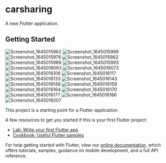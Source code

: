 # carsharing

A new Flutter application.

## Getting Started
![Screenshot_1645015962](https://user-images.githubusercontent.com/72551841/154850448-2d12a2c8-3a94-4b71-acf5-f952430f1fb3.png)
![Screenshot_1645015969](https://user-images.githubusercontent.com/72551841/154850463-dd051885-e1cc-4cca-8372-b61f4555ce7c.png)
![Screenshot_1645015978](https://user-images.githubusercontent.com/72551841/154850480-257b0aeb-2404-47d1-82d3-11c2a1618515.png)
![Screenshot_1645015982](https://user-images.githubusercontent.com/72551841/154850494-8dd99306-cbf0-4e7e-bc1c-ea5319cd64df.png)
![Screenshot_1645015989](https://user-images.githubusercontent.com/72551841/154850507-a3b25aaf-f55d-4faf-93fc-18fd576aae4a.png)
![Screenshot_1645015993](https://user-images.githubusercontent.com/72551841/154850524-3b6316b0-0a20-4dac-aed6-c220355fab2e.png)
![Screenshot_1645016063](https://user-images.githubusercontent.com/72551841/154850530-dbe7de90-8284-40b9-b16f-443cbc7a6dc2.png)
![Screenshot_1645016073](https://user-images.githubusercontent.com/72551841/154850533-11b64617-3d02-4648-9128-c9c45ea40b54.png)
![Screenshot_1645016106](https://user-images.githubusercontent.com/72551841/154850540-6f3158ee-fdec-4ba8-960e-18765b291eb3.png)
![Screenshot_1645016117](https://user-images.githubusercontent.com/72551841/154850545-bd750dc9-5f14-4afd-a580-2c77c7e54da6.png)
![Screenshot_1645016133](https://user-images.githubusercontent.com/72551841/154850550-066cf008-0187-49f6-bdca-0b08c13bc4b4.png)
![Screenshot_1645016143](https://user-images.githubusercontent.com/72551841/154850554-64abd997-b2d7-430e-a6df-c7af0d61be17.png)
![Screenshot_1645016148](https://user-images.githubusercontent.com/72551841/154850565-953ea2a7-419d-4d98-b08e-25fda9fdd7d7.png)
![Screenshot_1645016159](https://user-images.githubusercontent.com/72551841/154850572-d85bff2f-7193-449d-a8e4-d6247d40e369.png)
![Screenshot_1645016164](https://user-images.githubusercontent.com/72551841/154850582-91c6bac9-82a6-4219-ba2d-a5561e34b2d0.png)
![Screenshot_1645016170](https://user-images.githubusercontent.com/72551841/154850584-821a2ab2-418b-4a0b-995f-36cae3148bae.png)
![Screenshot_1645016177](https://user-images.githubusercontent.com/72551841/154850588-8cbd3995-0800-460f-ad69-95080855a3c7.png)
![Screenshot_1645016186](https://user-images.githubusercontent.com/72551841/154850595-9b1baad1-c6c0-492e-a047-a7a71551f697.png)
![Screenshot_1645016207](https://user-images.githubusercontent.com/72551841/154850596-399345e0-e594-4801-b14c-7d8ceda0a9a8.png)


This project is a starting point for a Flutter application.

A few resources to get you started if this is your first Flutter project:

- [Lab: Write your first Flutter app](https://flutter.dev/docs/get-started/codelab)
- [Cookbook: Useful Flutter samples](https://flutter.dev/docs/cookbook)

For help getting started with Flutter, view our
[online documentation](https://flutter.dev/docs), which offers tutorials,
samples, guidance on mobile development, and a full API reference.
